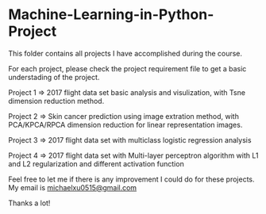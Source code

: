 # Machine-Learning-in-Python-Project
This folder contains all projects I have accomplished during the course.



For each project, please check the project requirement file to get a basic understading of the project. 

Project 1 => 2017 flight data set basic analysis and visulization, with Tsne dimension reduction method.

Project 2 => Skin cancer prediction using image extration method, with PCA/KPCA/RPCA dimension reduction for linear representation images.

Project 3 => 2017 flight data set with multiclass logistic regression analysis 

Project 4 => 2017 flight data set with Multi-layer perceptron algorithm with L1 and L2 regularization and different activation function


Feel free to let me if there is any improvement I could do for these projects. My email is michaelxu0515@gmail.com

Thanks a lot!
